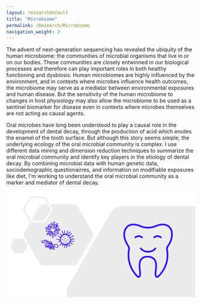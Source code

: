 ```yaml
---
layout: researchdefault
title: "Microbiome"
permalink: /Research/Microbiome
navigation_weight: 2
---
```


The advent of next-generation sequencing has revealed the ubiquity of the human microbiome: the communities of microbial organisms that live in or on our bodies. These communities are closely entwinned in our biological processes and therefore can play important roles in both healthy functioning and dysbiosis. Human microbiomes are highly influenced by the environment, and in contexts where microbes influence health outcomes, the microbiome may serve as a mediator between environmental exposures and human disease. But the sensitivity of the human microbiome to changes in host physiology may also allow the microbiome to be used as a sentinel biomarker for disease even in contexts where microbes themselves are not acting as causal agents. 

Oral microbes have long been understood to play a causal role in the development of dental decay, through the production of acid which erodes the enamel of the tooth surface. But although this story seems simple, the underlying ecology of the oral microbial community is complex. I use different data mining and dimension reduction techniques to summarize the oral microbial community and identify key players in the etiology of dental decay. By combining microbial data with human genetic data, sociodemographic questionairres, and information on modifiable exposures like diet, I'm working to understand the oral microbial community as a marker and mediator of dental decay. 

<img src="../assets/images/toothmicro.png">
